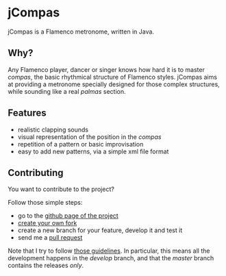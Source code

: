 jCompas
=======

jCompas is a Flamenco metronome, written in Java.

Why?
---
Any Flamenco player, dancer or singer knows how hard it is to master _compas_, the basic rhythmical structure of Flamenco styles. jCompas aims at providing a metronome specially designed for those complex structures, while sounding like a real _palmas_ section.

Features
--------
- realistic clapping sounds
- visual representation of the position in the _compas_
- repetition of a pattern or basic improvisation
- easy to add new patterns, via a simple xml file format

Contributing
------------
You want to contribute to the project?

Follow those simple steps:
- go to the [github page of the project](https://github.com/tduberne/jcompas)
- [create your own fork](https://help.github.com/articles/fork-a-repo)
- create a new branch for your feature, develop it and test it
- send me a [pull request](https://help.github.com/articles/using-pull-requests)

Note that I try to follow [those guidelines](http://nvie.com/posts/a-successful-git-branching-model/). In particular, this means all the development happens in the _develop_ branch, and that the _master_ branch contains the releases *only*.

